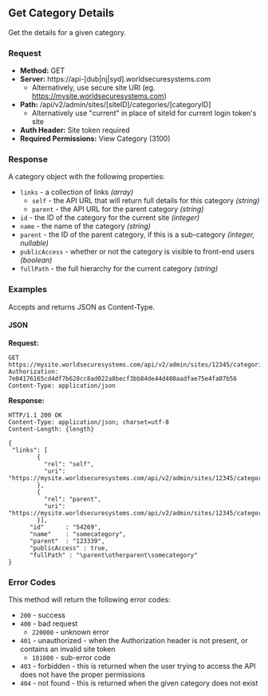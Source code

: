 ## Get Category Details

Get the details for a given category. 

### Request

* **Method:** GET
* **Server:** https://api-[dub|nj|syd].worldsecuresystems.com
  * Alternatively, use secure site URI (eg. https://mysite.worldsecuresystems.com)
* **Path:** /api/v2/admin/sites/[siteID]/categories/[categoryID]
	* Alternatively use "current" in place of siteId for current login token's site
* **Auth Header:** Site token required
* **Required Permissions:** View Category (3100)

### Response

A category object with the following properties:

* `links` - a collection of links *(array)*
	* `self` - the API URL that will return full details for this category *(string)*
	* `parent` - the API URL for the parent category *(string)*
* `id` - the ID of the category for the current site *(integer)*
* `name` - the name of the category *(string)*
* `parent` - the ID of the parent category, if this is a sub-category *(integer, nullable)*
* `publicAccess` - whether or not the category is visible to front-end users *(boolean)*
* `fullPath` - the full hierarchy for the current category *(string)*

### Examples

Accepts and returns JSON as Content-Type.

#### JSON

**Request:**
~~~
GET https://mysite.worldsecuresystems.com/api/v2/admin/sites/12345/categories/54321
Authorization: 7e04176165cd4df7b628cc8ad022a8becf3bb84de44d480aadfae75e4fa07b56
Content-Type: application/json
~~~

**Response:**
~~~
HTTP/1.1 200 OK
Content-Type: application/json; charset=utf-8
Content-Length: {length}
 
{
 "links": [
        {
          "rel": "self",
          "uri": "https://mysite.worldsecuresystems.com/api/v2/admin/sites/12345/categories/54321"
        },
        {
          "rel": "parent",
          "uri": "https://mysite.worldsecuresystems.com/api/v2/admin/sites/12345/categories/54269"
        }],
      "id"      : "54269",
      "name"    : "somecategory",
      "parent"  : "123339",
      "publicAccess" : true,
      "fullPath" : "\parent\otherparent\somecategory"
}
~~~

### Error Codes

This method will return the following error codes:

* `200` - success
* `400` - bad request
	* `220000` - unknown error
* `401` - unauthorized - when the Authorization header is not present, or contains an invalid site token
	* `101000` - sub-error code
* `403` - forbidden - this is returned when the user trying to access the API does not have the proper permissions
* `404` - not found - this is returned when the given category does not exist
